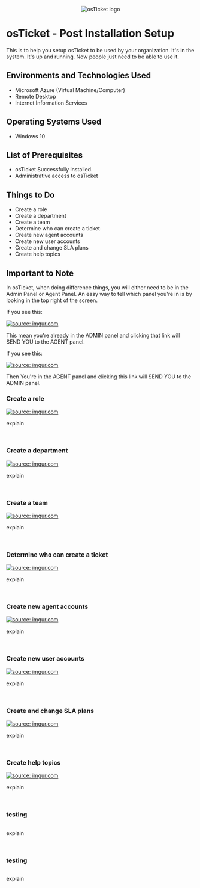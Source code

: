 <p align="center">
<img src="https://i.imgur.com/Clzj7Xs.png" alt="osTicket logo"/>
</p>

<h1>osTicket - Post Installation Setup</h1>
This is to help you setup osTicket to be used by your organization. It's in the system. It's up and running. Now people just need to be able to use it.

<h2>Environments and Technologies Used</h2>

- Microsoft Azure (Virtual Machine/Computer)
- Remote Desktop
- Internet Information Services

<h2>Operating Systems Used</h2>

- Windows 10

<h2>List of Prerequisites</h2>

- osTicket Successfully installed.
- Administrative access to osTicket

<h2>Things to Do</h2>

- Create a role
- Create a department
- Create a team
- Determine who can create a ticket
- Create new agent accounts
- Create new user accounts
- Create and change SLA plans
- Create help topics

<h2>Important to Note</h2>

In osTicket, when doing difference things, you will either need to be in the Admin Panel or Agent Panel. An easy way to tell which panel you're in is by looking in the top right of the screen.

If you see this:
<p>
<a href="https://imgur.com/ydgyH6q"><img src="https://i.imgur.com/ydgyH6q.png" title="source: imgur.com" /></a>
</p>
This mean you're already in the ADMIN panel and clicking that link will SEND YOU to the AGENT panel.

If you see this:
<p>
<a href="https://imgur.com/sXapVmR"><img src="https://i.imgur.com/sXapVmR.png" title="source: imgur.com" /></a>
</p>
Then You're in the AGENT panel and clicking this link will SEND YOU to the ADMIN panel.
<br/>



<h3>Create a role</h3>
<p>
<a href="https://imgur.com/lbjfF8M"><img src="https://i.imgur.com/lbjfF8M.png" title="source: imgur.com" /></a>
</p>
<p>
explain
</p>
<br />

<h3>Create a department</h3>
<p>
<a href="https://imgur.com/PIN4H3i"><img src="https://i.imgur.com/PIN4H3i.png" title="source: imgur.com" /></a>
</p>
<p>
explain
</p>
<br />

<h3>Create a team</h3>
<p>
<a href="https://imgur.com/U3RJtqP"><img src="https://i.imgur.com/U3RJtqP.png" title="source: imgur.com" /></a>
</p>
<p>
explain
</p>
<br />

<h3>Determine who can create a ticket</h3>
<p>
<a href="https://imgur.com/fM8pgNt"><img src="https://i.imgur.com/fM8pgNt.png" title="source: imgur.com" /></a>
</p>
<p>
explain
</p>
<br />

<h3>Create new agent accounts</h3>
<p>
<a href="https://imgur.com/nEre4hc"><img src="https://i.imgur.com/nEre4hc.png" title="source: imgur.com" /></a>
</p>
<p>
explain
</p>
<br />

<h3>Create new user accounts</h3>
<p>
<a href="https://imgur.com/Zl9yWuG"><img src="https://i.imgur.com/Zl9yWuG.png" title="source: imgur.com" /></a>
</p>
<p>
explain
</p>
<br />

<h3>Create and change SLA plans</h3>
<p>
<a href="https://imgur.com/IAeL4pu"><img src="https://i.imgur.com/IAeL4pu.png" title="source: imgur.com" /></a>
</p>
<p>
explain
</p>
<br />

<h3>Create help topics</h3>
<p>
<a href="https://imgur.com/e2K5d5g"><img src="https://i.imgur.com/e2K5d5g.png" title="source: imgur.com" /></a>
</p>
<p>
explain
</p>
<br />

<h3>testing</h3>
<p>
<image please>
</p>
<p>
explain
</p>
<br />

<h3>testing</h3>
<p>
<image please>
</p>
<p>
explain
</p>
<br />

